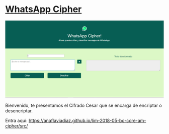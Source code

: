 # [WhatsApp Cipher](https://anaflaviadiaz.github.io/lim-2018-05-bc-core-am-cipher/src/)

[![MyApp](images/myapp.jpg)](https://anaflaviadiaz.github.io/lim-2018-05-bc-core-am-cipher/src/)

Bienvenido, te presentamos el Cifrado Cesar que se encarga de encriptar o desencriptar.

Entra aquí: https://anaflaviadiaz.github.io/lim-2018-05-bc-core-am-cipher/src/
